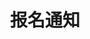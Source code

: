 ---
category: [notice] #Category ID.
hue: var(--c-themeHueRed) #Category hue. See note [1].
title: 报名通知 #Category title.
description: 报名通知.
---